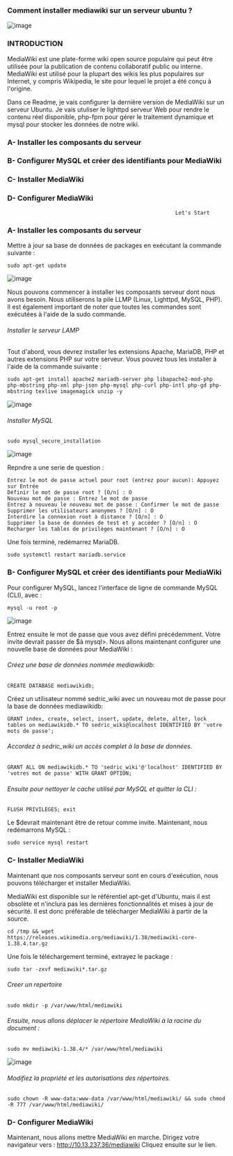 ### Comment installer mediawiki sur un serveur ubuntu ?
![image](https://user-images.githubusercontent.com/97314948/206040960-308ccda9-7667-4c3d-a2a2-0be3b01dcc0b.png)
### INTRODUCTION 
MediaWiki est une plate-forme wiki open source populaire qui peut être utilisée pour la publication de contenu collaboratif public ou interne. MediaWiki est utilisé pour la plupart des wikis les plus populaires sur Internet, y compris Wikipedia, le site pour lequel le projet a été conçu à l'origine. 

Dans ce Readme, je vais configurer la dernière version de MediaWiki sur un serveur Ubuntu. Je vais utuliser  le lighttpd serveur Web pour rendre le contenu réel disponible, php-fpm pour gérer le traitement dynamique et mysql pour stocker les données de notre wiki.

### A- Installer les composants du serveur
### B- Configurer MySQL et créer des identifiants pour MediaWiki
### C- Installer MediaWiki
### D- Configurer MediaWiki

                                                          Let's Start
                                                          
                                                        
 ### A- Installer les composants du serveur
 
 Mettre à jour sa base de données de packages en exécutant la commande suivante :

```
sudo apt-get update
```
![image](https://user-images.githubusercontent.com/97314948/206092969-f6a8567d-0e28-46fd-992e-2fe2bf99cc41.png)


Nous pouvons commencer à installer les composants serveur dont nous avons besoin. Nous utiliserons la pile LLMP (Linux, Lighttpd, MySQL, PHP). Il est également important de noter que toutes les commandes sont exécutées à l'aide de la sudo commande.

###### Installer le serveur LAMP
Tout d'abord, vous devrez installer les extensions Apache, MariaDB, PHP et autres extensions PHP sur votre serveur. Vous pouvez tous les installer à l'aide de la commande suivante :
```
sudo apt-get install apache2 mariadb-server php libapache2-mod-php php-mbstring php-xml php-json php-mysql php-curl php-intl php-gd php-mbstring texlive imagemagick unzip -y
 ```
 ![image](https://user-images.githubusercontent.com/97314948/206104311-151d60f9-cb8f-4c61-8ebf-aedfe7b0b14c.png)
 
###### Installer MySQL
```
sudo mysql_secure_installation
```
![image](https://user-images.githubusercontent.com/97314948/206106775-f4ba6863-a5c4-43a5-a952-2009525a5753.png)

Repndre a une serie de question :
```
Entrez le mot de passe actuel pour root (entrez pour aucun): Appuyez sur Entrée
Définir le mot de passe root ? [O/n] : O
Nouveau mot de passe : Entrez le mot de passe
Entrez à nouveau le nouveau mot de passe : Confirmer le mot de passe
Supprimer les utilisateurs anonymes ? [O/n] : O
Interdire la connexion root à distance ? [O/n] : O
Supprimer la base de données de test et y accéder ? [O/n] : O
Recharger les tables de privilèges maintenant ? [O/n] : O
```

Une fois terminé, redémarrez MariaDB.
```
sudo systemctl restart mariadb.service
```

### B- Configurer MySQL et créer des identifiants pour MediaWiki
Pour configurer MySQL, lancez l'interface de ligne de commande MySQL (CLI), avec :
```
mysql -u root -p
```
![image](https://user-images.githubusercontent.com/97314948/206113948-0397bd4f-2247-4155-9523-9c6c521b5668.png)


Entrez ensuite le mot de passe que vous avez défini précédemment. Votre invite devrait passer de $à mysql>. Nous allons maintenant configurer une nouvelle base de données pour MediaWiki :

###### Créez une base de données nommée mediawikidb:

```
CREATE DATABASE mediawikidb;
```

Créez un utilisateur nommé sedric_wiki avec un nouveau  mot de passe pour la base de données mediawikidb:
```
GRANT index, create, select, insert, update, delete, alter, lock tables on mediawikidb.* TO sedric_wiki@localhost IDENTIFIED BY 'votre mots de passe';
```
###### Accordez à sedric_wiki un accès complet à la base de données.
```
GRANT ALL ON mediawikidb.* TO 'sedric_wiki'@'localhost' IDENTIFIED BY 'votres mot de passe' WITH GRANT OPTION;
```
###### Ensuite pour nettoyer le cache utilisé par MySQL et quitter la CLI :
```
FLUSH PRIVILEGES; exit
```

Le $devrait maintenant être de retour comme invite. Maintenant, nous redémarrons MySQL :
```
sudo service mysql restart
```

### C- Installer MediaWiki
Maintenant que nos composants serveur sont en cours d'exécution, nous pouvons télécharger et installer MediaWiki.

MediaWiki est disponible sur le référentiel apt-get d'Ubuntu, mais il est obsolète et n'inclura pas les dernières fonctionnalités et mises à jour de sécurité. Il est donc préférable de télécharger MediaWiki à partir de la source.

```
cd /tmp && wget https://releases.wikimedia.org/mediawiki/1.38/mediawiki-core-1.38.4.tar.gz
```

Une fois le téléchargement terminé, extrayez le package :

```
sudo tar -zxvf mediawiki*.tar.gz
```

###### Creer un repertoire

```
sudo mkdir -p /var/www/html/mediawiki
```

###### Ensuite, nous allons déplacer le répertoire MediaWiki à la racine du document :

```
sudo mv mediawiki-1.38.4/* /var/www/html/mediawiki
```
![image](https://user-images.githubusercontent.com/97314948/206119635-d9020350-f310-42d6-b4d4-f7034de83fbf.png)


###### Modifiez la propriété et les autorisations des répertoires.

```
sudo chown -R www-data:www-data /var/www/html/mediawiki/ && sudo chmod -R 777 /var/www/html/mediawiki/
```
### D- Configurer MediaWiki
Maintenant, nous allons mettre MediaWiki en marche. Dirigez votre navigateur vers :
http://10.13.237.36/mediawiki
Cliquez ensuite sur le lien.
